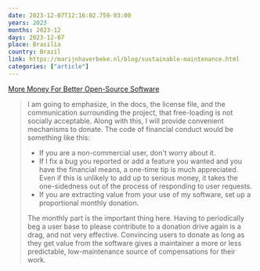 ```yaml
---
date: 2023-12-07T12:16:02.759-03:00
years: 2023
months: 2023-12
days: 2023-12-07
place: Brasilia
country: Brazil
link: https://marijnhaverbeke.nl/blog/sustainable-maintenance.html
categories: ["article"]
---
```

[More Money For Better Open-Source Software](https://marijnhaverbeke.nl/blog/sustainable-maintenance.html)

> I am going to emphasize, in the docs, the license file, and the communication surrounding the project, that free-loading is not socially acceptable. Along with this, I will provide convenient mechanisms to donate. The code of financial conduct would be something like this:
> 
> - If you are a non-commercial user, don't worry about it.
> - If I fix a bug you reported or add a feature you wanted and you have the financial means, a one-time tip is much appreciated. Even if this is unlikely to add up to serious money, it takes the one-sidedness out of the process of responding to user requests.
> - If you are extracting value from your use of my software, set up a proportional monthly donation.
>
> The monthly part is the important thing here. Having to periodically beg a user base to please contribute to a donation drive again is a drag, and not very effective. Convincing users to donate as long as they get value from the software gives a maintainer a more or less predictable, low-maintenance source of compensations for their work.
